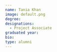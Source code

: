 ```yaml
---
name: Tania Khan
image: default.png
degree: 
designations: 
  - Project Associate
graduated year:
bio:
type: alumni
---
```

